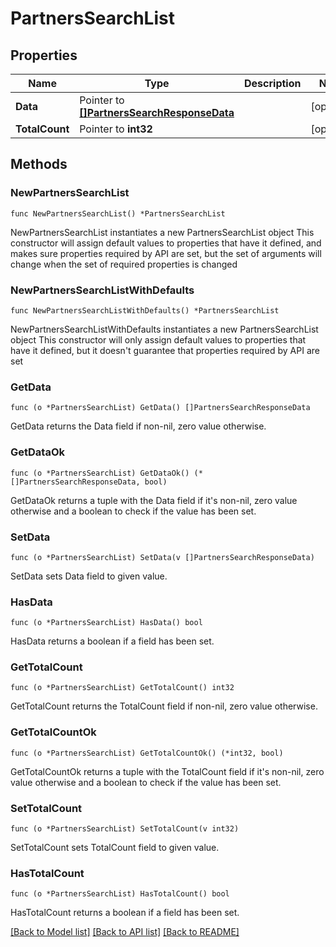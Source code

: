 # PartnersSearchList

## Properties

Name | Type | Description | Notes
------------ | ------------- | ------------- | -------------
**Data** | Pointer to [**[]PartnersSearchResponseData**](PartnersSearchResponseData.md) |  | [optional] 
**TotalCount** | Pointer to **int32** |  | [optional] 

## Methods

### NewPartnersSearchList

`func NewPartnersSearchList() *PartnersSearchList`

NewPartnersSearchList instantiates a new PartnersSearchList object
This constructor will assign default values to properties that have it defined,
and makes sure properties required by API are set, but the set of arguments
will change when the set of required properties is changed

### NewPartnersSearchListWithDefaults

`func NewPartnersSearchListWithDefaults() *PartnersSearchList`

NewPartnersSearchListWithDefaults instantiates a new PartnersSearchList object
This constructor will only assign default values to properties that have it defined,
but it doesn't guarantee that properties required by API are set

### GetData

`func (o *PartnersSearchList) GetData() []PartnersSearchResponseData`

GetData returns the Data field if non-nil, zero value otherwise.

### GetDataOk

`func (o *PartnersSearchList) GetDataOk() (*[]PartnersSearchResponseData, bool)`

GetDataOk returns a tuple with the Data field if it's non-nil, zero value otherwise
and a boolean to check if the value has been set.

### SetData

`func (o *PartnersSearchList) SetData(v []PartnersSearchResponseData)`

SetData sets Data field to given value.

### HasData

`func (o *PartnersSearchList) HasData() bool`

HasData returns a boolean if a field has been set.

### GetTotalCount

`func (o *PartnersSearchList) GetTotalCount() int32`

GetTotalCount returns the TotalCount field if non-nil, zero value otherwise.

### GetTotalCountOk

`func (o *PartnersSearchList) GetTotalCountOk() (*int32, bool)`

GetTotalCountOk returns a tuple with the TotalCount field if it's non-nil, zero value otherwise
and a boolean to check if the value has been set.

### SetTotalCount

`func (o *PartnersSearchList) SetTotalCount(v int32)`

SetTotalCount sets TotalCount field to given value.

### HasTotalCount

`func (o *PartnersSearchList) HasTotalCount() bool`

HasTotalCount returns a boolean if a field has been set.


[[Back to Model list]](../README.md#documentation-for-models) [[Back to API list]](../README.md#documentation-for-api-endpoints) [[Back to README]](../README.md)


